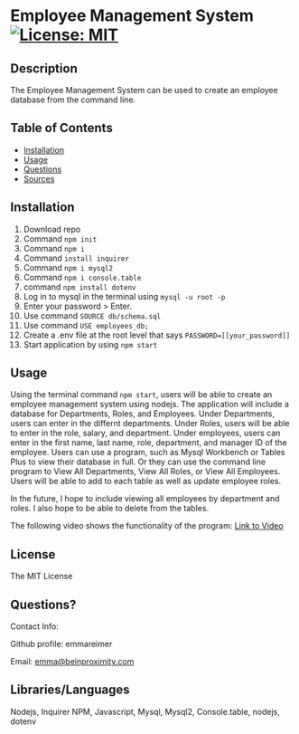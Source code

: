 # Employee Management System [![License: MIT](https://img.shields.io/badge/License-MIT-yellow.svg)](https://opensource.org/licenses/MIT)
  
## Description
The Employee Management System can be used to create an employee database from the command line.
  
## Table of Contents
- [Installation](#installation)
- [Usage](#usage)
- [Questions](#questions)
- [Sources](#sources)

## Installation
 1. Download repo
 3. Command `npm init`
 2. Command `npm i`
 4. Command `install inquirer`
 5. Command `npm i mysql2`
 6. Command `npm i console.table`
 7. command `npm install dotenv`
 8. Log in to mysql in the terminal using `mysql -u root -p`
 9. Enter your password > Enter.
 10. Use command `SOURCE db/schema.sql`
 11. Use command `USE employees_db;`
 12. Create a .env file at the root level that says `PASSWORD=[[your_password]]`
 12. Start application by using `npm start`
  
## Usage
Using the terminal command `npm start`, users will be able to create an employee management system using nodejs. The application will include a database for Departments, Roles, and Employees. Under Departments, users can enter in the differnt departments. Under Roles, users will be able to enter in the role, salary, and department. Under employees, users can enter in the first name, last name, role, department, and manager ID of the employee. Users can use a program, such as Mysql Workbench or Tables Plus to view their database in full. Or they can use the command line program to View All Departments, View All Roles, or View All Employees. Users will be able to add to each table as well as update employee roles.

In the future, I hope to include viewing all employees by department and roles. I also hope to be able to delete from the tables. 

The following video shows the functionality of the program:
[Link to Video]( https://drive.google.com/file/d/1ZlZVKNjnm2E9VKj8MPiZKfb16T2P037L/view)

## License
The MIT License

## Questions?

Contact Info:

Github profile: emmareimer

Email: emma@beinproximity.com

## Libraries/Languages
Nodejs, Inquirer NPM, Javascript, Mysql, Mysql2, Console.table, nodejs, dotenv